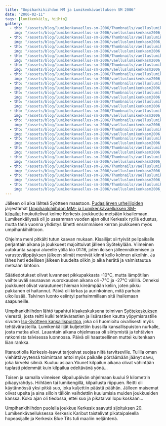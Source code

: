 ```yaml
---
title: "Umpihankihiihdon MM ja Lumikenkävaelluksen SM 2006"
date: "2006-02-11"
tags: [lumikenkäily, hiihto]
gallery:
  - thb: "/assets/blog/lumikenkavaellus-sm-2006/Thumbnails/vaelluslumikenkasm2006_01b.jpg"
    img: "/assets/blog/lumikenkavaellus-sm-2006/vaelluslumikenkasm2006_01b.jpg"
  - thb: "/assets/blog/lumikenkavaellus-sm-2006/Thumbnails/vaelluslumikenkasm2006_02b.jpg"
    img: "/assets/blog/lumikenkavaellus-sm-2006/vaelluslumikenkasm2006_02b.jpg"
  - thb: "/assets/blog/lumikenkavaellus-sm-2006/Thumbnails/vaelluslumikenkasm2006_03b.jpg"
    img: "/assets/blog/lumikenkavaellus-sm-2006/vaelluslumikenkasm2006_03b.jpg"
  - thb: "/assets/blog/lumikenkavaellus-sm-2006/Thumbnails/vaelluslumikenkasm2006_04b.jpg"
    img: "/assets/blog/lumikenkavaellus-sm-2006/vaelluslumikenkasm2006_04b.jpg"
  - thb: "/assets/blog/lumikenkavaellus-sm-2006/Thumbnails/vaelluslumikenkasm2006_05b.jpg"
    img: "/assets/blog/lumikenkavaellus-sm-2006/vaelluslumikenkasm2006_05b.jpg"
  - thb: "/assets/blog/lumikenkavaellus-sm-2006/Thumbnails/vaelluslumikenkasm2006_06b.jpg"
    img: "/assets/blog/lumikenkavaellus-sm-2006/vaelluslumikenkasm2006_06b.jpg"
  - thb: "/assets/blog/lumikenkavaellus-sm-2006/Thumbnails/vaelluslumikenkasm2006_07b.jpg"
    img: "/assets/blog/lumikenkavaellus-sm-2006/vaelluslumikenkasm2006_07b.jpg"
  - thb: "/assets/blog/lumikenkavaellus-sm-2006/Thumbnails/vaelluslumikenkasm2006_08b.jpg"
    img: "/assets/blog/lumikenkavaellus-sm-2006/vaelluslumikenkasm2006_08b.jpg"
  - thb: "/assets/blog/lumikenkavaellus-sm-2006/Thumbnails/vaelluslumikenkasm2006_09b.jpg"
    img: "/assets/blog/lumikenkavaellus-sm-2006/vaelluslumikenkasm2006_09b.jpg"
  - thb: "/assets/blog/lumikenkavaellus-sm-2006/Thumbnails/vaelluslumikenkasm2006_10b.jpg"
    img: "/assets/blog/lumikenkavaellus-sm-2006/vaelluslumikenkasm2006_10b.jpg"
  - thb: "/assets/blog/lumikenkavaellus-sm-2006/Thumbnails/vaelluslumikenkasm2006_11b.jpg"
    img: "/assets/blog/lumikenkavaellus-sm-2006/vaelluslumikenkasm2006_11b.jpg"
  - thb: "/assets/blog/lumikenkavaellus-sm-2006/Thumbnails/vaelluslumikenkasm2006_12b.jpg"
    img: "/assets/blog/lumikenkavaellus-sm-2006/vaelluslumikenkasm2006_12b.jpg"
  - thb: "/assets/blog/lumikenkavaellus-sm-2006/Thumbnails/vaelluslumikenkasm2006_15b.jpg"
    img: "/assets/blog/lumikenkavaellus-sm-2006/vaelluslumikenkasm2006_15b.jpg"
  - thb: "/assets/blog/lumikenkavaellus-sm-2006/Thumbnails/vaelluslumikenkasm2006_21b.jpg"
    img: "/assets/blog/lumikenkavaellus-sm-2006/vaelluslumikenkasm2006_21b.jpg"
  - thb: "/assets/blog/lumikenkavaellus-sm-2006/Thumbnails/vaelluslumikenkasm2006_22b.jpg"
    img: "/assets/blog/lumikenkavaellus-sm-2006/vaelluslumikenkasm2006_22b.jpg"
  - thb: "/assets/blog/lumikenkavaellus-sm-2006/Thumbnails/vaelluslumikenkasm2006_23b.jpg"
    img: "/assets/blog/lumikenkavaellus-sm-2006/vaelluslumikenkasm2006_23b.jpg"
  - thb: "/assets/blog/lumikenkavaellus-sm-2006/Thumbnails/vaelluslumikenkasm2006_24b.jpg"
    img: "/assets/blog/lumikenkavaellus-sm-2006/vaelluslumikenkasm2006_24b.jpg"
  - thb: "/assets/blog/lumikenkavaellus-sm-2006/Thumbnails/vaelluslumikenkasm2006_25b.jpg"
    img: "/assets/blog/lumikenkavaellus-sm-2006/vaelluslumikenkasm2006_25b.jpg"
---
```


Jälleen oli aika lähteä Syötteen maastoon. [Pudasjärven
urheilijoiden](http://pudasjarvenurheilijat.sporttisaitti.com/) järjestämät
[Umpihankihiihdon MM- ja Lumikenkävaelluksen SM-
kilpailut](http://www.umpihankihiihto.pudasjarvi.fi/) houkuttelivat
kolme Kerkesix-joukkuetta metsään kisailemaan. Lumikenkäilyssä oli jo
useamman vuoden ajan ollut Kerkesix ry:llä edustus, mutta tänä vuonna
yhdistys lähetti ensimmäisen kerran joukkueen myös umpihankihiihtoon.

Ohjelma meni pitkälti tutun kaavan mukaan. Kisailijat siirtyivät
pelipaikalle perjantain aikana ja joukkueet majoittuivat jälleen
Syötekylään. Viimeinen autokunta saapui alueelle yöllä klo 01:16, joten
iloisen jälleennäkemisen ja varustevälppäyksen jälkeen silmät menivät
kiinni kello kolmen aikoihin. Ja lähes heti edellisen jälkeen kuudelta
olikin jo aika herätä ja valmistautua metsään lähtöön.

Säätiedotukset olivat luvanneet pikkupakkasta -10°C, mutta lämpötilan
vaihteluväli seuraavan vuorokauden aikana oli -7°C ja -27°C välillä.
Onneksi joukkueet olivat varautuneet hieman kireämpään keliin, joten
pikku pakkanen ei haitannut. Päivä oli kirkas ja aurinkoinen, mitä
parhain ulkoilusää. Talvinen luonto esiintyi parhaimmillaan sitä
ihailemaan saapuneille.

Umpihankihiihdon lähtö tapahtui kisakeskuksena toimivan
[Syötekeskuksen](http://www.syotekeskus.fi/) vierestä, josta reitti
kulki tehtävärastien ja lisärastien kautta yöpymisrastille sivuten
[Iso-Syötteen kansallispuistoa](http://www.luontoon.fi/syote/), joka oli
huomioitu oivallisesti myös tehtävärasteilla. Lumikenkäilijät
kuljetettiin bussilla kansallispuiston nurkalle, josta matka alkoi.
Lauantain aikana ohjelmassa oli siirtymistä ja tehtävien ratkomista
talvisessa luonnossa. Päivä oli haasteellinen muttei kuitenkaan liian
rankka.

Iltanuotiolla Kerkesix-laavut tarjosivat suojaa niitä tarvitseville.
Tulilla oman viehättävyytensä toimintaan antoi myös paikalle pörräämään
jäänyt savu, joka kirvelsi silmiä. Kuuluu asiaan.Yöunet kilpailun aikana
olivat vähintään tuplasti pidemmät kuin kilpailua edeltävänä yönä...

Toisen ja samalla viimeisen kilpailupäivän ohjelmaan kuului 9 kilometrin
pikapyrähdys. Hiihtäen tai lumikengillä, kilpailusta riippuen. Reitti
oli käytännössä yksi pitkä suo, joka kuljettiin päästä päähän. Jälleen
maisemat olivat upeita ja aina silloin tällöin vaihdettiin kuulumisia
muiden joukkueiden kanssa. Koko ajan oli tiedossa, ettei suo ja
pikataival lopu koskaan...

Umpihankihiihdon puolella joukkue Kerkesix saavutti sijoituksen 20.
Lumikenkävaelluksessa Kerkesix Karibut taistelivat pikataipaleella
hopeasijalle ja Kerkesix Blue Tits tuli maaliin neljäntenä.
